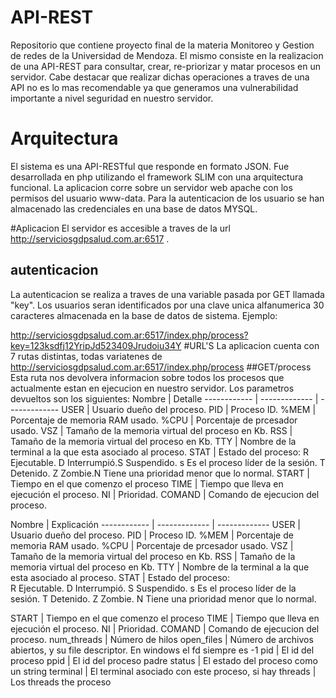 # API-REST
Repositorio que contiene proyecto final de la materia Monitoreo y Gestion de redes de la Universidad de Mendoza.
El mismo consiste en la realizacion de una API-REST para consultar, crear, re-priorizar y matar procesos en un servidor. Cabe destacar que realizar dichas operaciones a traves de una API no es lo mas recomendable ya que generamos una vulnerabilidad importante a nivel seguridad en nuestro servidor.

# Arquitectura
El sistema es una API-RESTful que responde en formato JSON. Fue desarrollada en php utilizando el framework SLIM con una arquitectura funcional. La aplicacion corre sobre un servidor web apache con los permisos del usuario www-data.
Para la autenticacion de los usuario se han almacenado las credenciales en una base de datos MYSQL.

#Aplicacion
El servidor es accesible a traves de la url http://serviciosgdpsalud.com.ar:6517 .
## autenticacion
La autenticacion se realiza a traves de una variable pasada por GET llamada "key". Los usuarios seran identificados por una clave unica alfanumerica 30 caracteres almacenada en la base de datos de sistema. Ejemplo:

http://serviciosgdpsalud.com.ar:6517/index.php/process?key=123ksdfj12YripJd523409Jrudoiu34Y
#URL'S
La aplicacion cuenta con 7 rutas distintas, todas variatenes de http://serviciosgdpsalud.com.ar:6517/index.php/process
##GET/process
Esta ruta nos devolvera informacion sobre todos los procesos que actualmente estan en ejecucion en nuestro servidor.
Los parametros devueltos son los siguientes:
Nombre | Detalle
------------ | ------------- | -------------
USER | Usuario dueño del proceso.
PID | Proceso ID.
%MEM | Porcentaje de memoria RAM usado.
%CPU | Porcentaje de prcesador usado.
VSZ | Tamaño de la memoria virtual del proceso en Kb.
RSS | Tamaño de la memoria virtual del proceso en Kb.
TTY | Nombre de la terminal a la que esta asociado al proceso.
STAT | Estado del proceso: R Ejecutable. D Interrumpió.S Suspendido. s Es el proceso líder de la sesión. T Detenido. Z Zombie.N	Tiene una prioridad menor que lo normal.
START | Tiempo en el que comenzo el proceso
TIME | Tiempo que lleva en ejecución el proceso.
NI | Prioridad.
COMAND | Comando de ejecucion del proceso.




Nombre | Explicación
------------ | ------------- | -------------
USER | Usuario dueño del proceso.
PID | Proceso ID.
%MEM | Porcentaje de memoria RAM usado.
%CPU | Porcentaje de prcesador usado.
VSZ | Tamaño de la memoria virtual del proceso en Kb.
RSS | Tamaño de la memoria virtual del proceso en Kb.
TTY | Nombre de la terminal a la que esta asociado al proceso.
STAT | Estado del proceso:   
   R	Ejecutable.
   D	Interrumpió.
   S	Suspendido.
   s	Es el proceso líder de la sesión.
   T	Detenido.
   Z	Zombie.
   N	Tiene una prioridad menor que lo normal.

START | Tiempo en el que comenzo el proceso
TIME | Tiempo que lleva en ejecución el proceso.
NI | Prioridad.
COMAND | Comando de ejecucion del proceso.
num_threads | Número de hilos
open_files | Número de archivos abiertos, y su file descriptor. En windows el fd siempre es -1
pid | El id del proceso
ppid | El id del proceso padre
status | El estado del proceso como un string
terminal | El terminal asociado con este proceso, si hay
threads | Los threads the proceso
